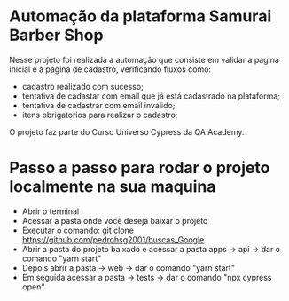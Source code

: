 # Automação da plataforma Samurai Barber Shop

Nesse projeto foi realizada a automação que consiste em validar a pagina inicial e a pagina de cadastro, verificando fluxos como:
- cadastro realizado com sucesso;
- tentativa de cadastar com email que já está cadastrado na plataforma;
- tentativa de cadastrar com email invalido;
- itens obrigatorios para realizar o cadastro;

O projeto faz parte do Curso Universo Cypress da QA Academy.

# Passo a passo para rodar o projeto localmente na sua maquina

- Abrir o terminal
- Acessar a pasta onde você deseja baixar o projeto
- Executar o comando: git clone https://github.com/pedrohsg2001/buscas_Google
- Abrir a pasta do projeto baixado e acessar a pasta apps -> api -> dar o comando "yarn start"
- Depois abrir a pasta -> web -> dar o comando "yarn start"
- Em seguida acessar a pasta -> tests -> dar o comando "npx cypress open"
